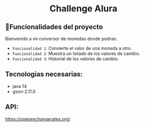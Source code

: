 <h1 align="center"> Challenge Alura</h1>

## :hammer:Funcionalidades del proyecto
Bienvenido a mi conversor de monedas donde podras:

- `Funcionalidad 1`: Convierte el valor de una moneda a otro.
- `Funcionalidad 2`: Muestra un listado de los valores de cambio.
- `Funcionalidad 3`: Historial de los valores de cambio.

## Tecnologias necesarias:
- java 14
- gson-2.11.0

## API:
https://openexchangerates.org/


